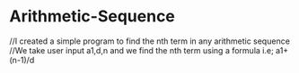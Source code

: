 # Arithmetic-Sequence

//I created a simple program to find the nth term in any arithmetic sequence
//We take user input a1,d,n and we find the nth term using a formula i.e; a1+(n-1)/d
